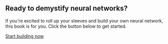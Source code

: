 ## Ready to demystify neural networks?

If you're excited to roll up your sleeves and build your own neural network, this book is for you.  Click the button below to get started.

[Start building now](#buy)